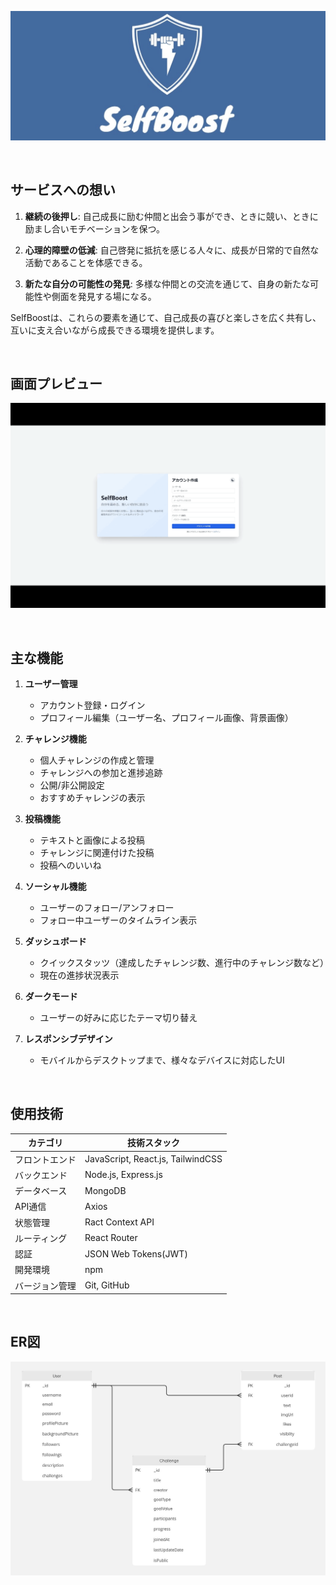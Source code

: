 ﻿![サービスロゴ](./images/SelfBoost-logo.jpg)

<br />

## サービスへの想い
1. **継続の後押し**: 自己成長に励む仲間と出会う事ができ、ときに競い、ときに励まし合いモチベーションを保つ。

2. **心理的障壁の低減**: 自己啓発に抵抗を感じる人々に、成長が日常的で自然な活動であることを体感できる。

3. **新たな自分の可能性の発見**: 多様な仲間との交流を通じて、自身の新たな可能性や側面を発見する場になる。

SelfBoostは、これらの要素を通じて、自己成長の喜びと楽しさを広く共有し、互いに支え合いながら成長できる環境を提供します。

<br />

## 画面プレビュー

![画面プレビュー](./images/SelfBoost-preview.gif)

<br />

## 主な機能

1. **ユーザー管理**
   - アカウント登録・ログイン
   - プロフィール編集（ユーザー名、プロフィール画像、背景画像）

2. **チャレンジ機能**
   - 個人チャレンジの作成と管理
   - チャレンジへの参加と進捗追跡
   - 公開/非公開設定
   - おすすめチャレンジの表示

3. **投稿機能**
   - テキストと画像による投稿
   - チャレンジに関連付けた投稿
   - 投稿へのいいね

4. **ソーシャル機能**
   - ユーザーのフォロー/アンフォロー
   - フォロー中ユーザーのタイムライン表示

5. **ダッシュボード**
   - クイックスタッツ（達成したチャレンジ数、進行中のチャレンジ数など）
   - 現在の進捗状況表示

6. **ダークモード**
   - ユーザーの好みに応じたテーマ切り替え

7. **レスポンシブデザイン**
   - モバイルからデスクトップまで、様々なデバイスに対応したUI


<br />

## 使用技術

| カテゴリ           | 技術スタック                           |
| ----------------- | ------------------------------------  |
| フロントエンド          | JavaScript, React.js, TailwindCSS|
| バックエンド           | Node.js, Express.js               |
| データベース    | MongoDB                                  |
| API通信          |Axios                                   |
| 状態管理       | Ract Context API                          |
| ルーティング | React Router                                |
| 認証             | JSON Web Tokens(JWT)                   |
| 開発環境          | npm                                    |
| バージョン管理     | Git, GitHub                            |

<br />

## ER図

<img src="./images/SelfBoost-ER.jpg" alt="SelfBoost ER">

<br />
